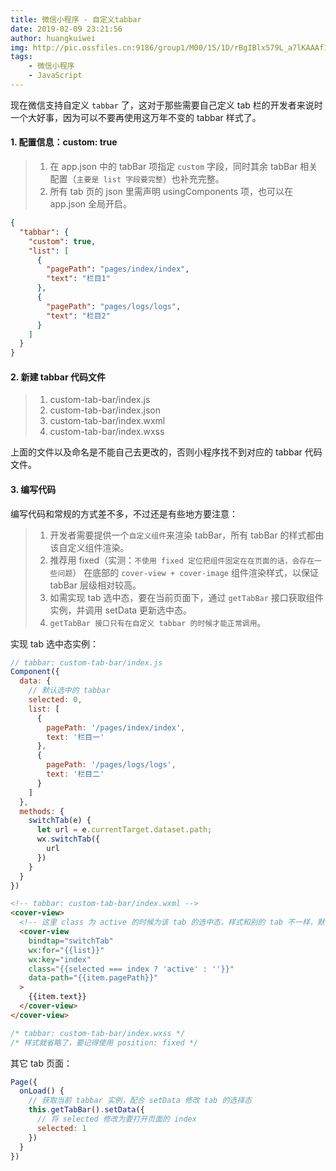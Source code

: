 ```yaml
---
title: 微信小程序 - 自定义tabbar
date: 2019-02-09 23:21:56
author: huangkuiwei
img: http://pic.ossfiles.cn:9186/group1/M00/15/1D/rBgIBlx579L_a7lKAAAf12qXaR0168.jpg
tags: 
    - 微信小程序
    - JavaScript
---
```

现在微信支持自定义 `tabbar` 了，这对于那些需要自己定义 tab 栏的开发者来说时一个大好事，因为可以不要再使用这万年不变的 tabbar 样式了。
#### 1. 配置信息：custom: true
>1. 在 app.json 中的 tabBar 项指定 `custom` 字段，同时其余 tabBar 相关配置（`主要是 list 字段要完整`）也补充完整。
>2. 所有 tab 页的 json 里需声明 usingComponents 项，也可以在 app.json 全局开启。

```json
{
  "tabbar": {
    "custom": true,
    "list": [
      {
        "pagePath": "pages/index/index",
        "text": "栏目1"
      },
      {
        "pagePath": "pages/logs/logs",
        "text": "栏目2"
      }
    ]
  }
}
```

#### 2. 新建 tabbar 代码文件
>1. custom-tab-bar/index.js
>2. custom-tab-bar/index.json
>3. custom-tab-bar/index.wxml
>4. custom-tab-bar/index.wxss

上面的文件以及命名是不能自己去更改的，否则小程序找不到对应的 tabbar 代码文件。

#### 3. 编写代码
编写代码和常规的方式差不多，不过还是有些地方要注意：
>1. 开发者需要提供一个`自定义组件`来渲染 tabBar，所有 tabBar 的样式都由该自定义组件渲染。
>2. 推荐用 fixed（实测：`不使用 fixed 定位把组件固定在在页面的话，会存在一些问题`） 在底部的 `cover-view + cover-image` 组件渲染样式，以保证 tabBar 层级相对较高。
>3. 如需实现 tab 选中态，要在当前页面下，通过 `getTabBar` 接口获取组件实例，并调用 setData 更新选中态。
>4. `getTabBar 接口只有在自定义 tabbar 的时候才能正常调用`。

实现 tab 选中态实例：
```javascript
// tabbar: custom-tab-bar/index.js
Component({
  data: {
    // 默认选中的 tabbar
    selected: 0,
    list: [
      {
        pagePath: '/pages/index/index',
        text: '栏目一'
      },
      {
        pagePath: '/pages/logs/logs',
        text: '栏目二'
      }
    ]
  },
  methods: {
    switchTab(e) {
      let url = e.currentTarget.dataset.path;
      wx.switchTab({
        url
      })
    }
  }
})
```
```html
<!-- tabbar: custom-tab-bar/index.wxml -->
<cover-view>
  <!-- 这里 class 为 active 的时候为该 tab 的选中态，样式和别的 tab 不一样，默认就是 selected 为 0，就是第一个 tab 栏 -->
  <cover-view 
    bindtap="switchTab" 
    wx:for="{{list}}" 
    wx:key="index" 
    class="{{selected === index ? 'active' : ''}}"
    data-path="{{item.pagePath}}"
  >
    {{item.text}}
  </cover-view>
</cover-view>
```
```css
/* tabbar: custom-tab-bar/index.wxss */
/* 样式就省略了，要记得使用 position: fixed */
```
其它 tab 页面：
```javascript
Page({
  onLoad() {
    // 获取当前 tabbar 实例，配合 setData 修改 tab 的选择态
    this.getTabBar().setData({
      // 将 selected 修改为要打开页面的 index
      selected: 1
    })
  }
})
```


















